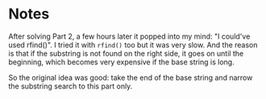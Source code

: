 Notes
=====

After solving Part 2, a few hours later it popped into my mind: "I could've used rfind()".
I tried it with `rfind()` too but it was very slow. And the reason is that if the substring
is not found on the right side, it goes on until the beginning, which becomes very expensive if
the base string is long.

So the original idea was good: take the end of the base string and narrow the substring search
to this part only.
